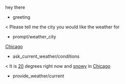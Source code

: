 hey there
* greeting

< Please tell me the city you would like the weather for
* prompt/weather_city

[Chicago](city)
* ask_current_weather/conditions

< It is [20](temperature) degrees right now and [snowy](condition) in [Chicago](city)
* provide_weather/current
